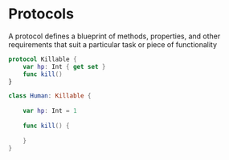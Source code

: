 # Protocols
A protocol defines a blueprint of methods, properties, and other requirements that suit a particular task or piece of functionality
```swift
protocol Killable {
    var hp: Int { get set }
    func kill()
}

class Human: Killable {
    
    var hp: Int = 1
    
    func kill() {
        
    }
}
```
